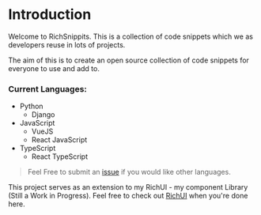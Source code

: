 # Introduction

Welcome to RichSnippits. This is a collection of code snippets which we as developers reuse in lots of projects.

The aim of this is to create an open source collection of code snippets for everyone to use and add to.

### Current Languages:

- Python
  - Django
- JavaScript
  - VueJS
  - React JavaScript
- TypeScript
  - React TypeScript

> Feel Free to submit an [issue]() if you would like other languages.

This project serves as an extension to my RichUI - my component Library (Still a Work in Progress). Feel free to check out [RichUI](https://rich-ui.netlify.app) when you're done here.
